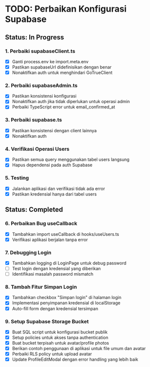 # TODO: Perbaikan Konfigurasi Supabase

## Status: In Progress

### 1. Perbaiki supabaseClient.ts

- [x] Ganti process.env ke import.meta.env
- [x] Pastikan supabaseUrl didefinisikan dengan benar
- [x] Nonaktifkan auth untuk menghindari GoTrueClient

### 2. Perbaiki supabaseAdmin.ts

- [x] Pastikan konsistensi konfigurasi
- [x] Nonaktifkan auth jika tidak diperlukan untuk operasi admin
- [x] Perbaiki TypeScript error untuk email_confirmed_at

### 3. Perbaiki supabase.ts

- [x] Pastikan konsistensi dengan client lainnya
- [x] Nonaktifkan auth

### 4. Verifikasi Operasi Users

- [x] Pastikan semua query menggunakan tabel users langsung
- [x] Hapus dependensi pada auth Supabase

### 5. Testing

- [x] Jalankan aplikasi dan verifikasi tidak ada error
- [x] Pastikan kredensial hanya dari tabel users

## Status: Completed

### 6. Perbaikan Bug useCallback

- [x] Tambahkan import useCallback di hooks/useUsers.ts
- [x] Verifikasi aplikasi berjalan tanpa error

### 7. Debugging Login

- [x] Tambahkan logging di LoginPage untuk debug password
- [ ] Test login dengan kredensial yang diberikan
- [ ] Identifikasi masalah password mismatch

### 8. Tambah Fitur Simpan Login

- [x] Tambahkan checkbox "Simpan login" di halaman login
- [x] Implementasi penyimpanan kredensial di localStorage
- [x] Auto-fill form dengan kredensial tersimpan

### 9. Setup Supabase Storage Bucket

- [x] Buat SQL script untuk konfigurasi bucket publik
- [x] Setup policies untuk akses tanpa authentication
- [x] Buat bucket terpisah untuk avatar/profile photos
- [x] Berikan contoh penggunaan di aplikasi untuk file umum dan avatar
- [x] Perbaiki RLS policy untuk upload avatar
- [x] Update ProfileEditModal dengan error handling yang lebih baik
